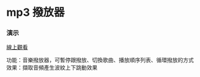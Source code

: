 # mp3 撥放器
### 演示
[線上觀看](https://virtools.github.io/MP3PLAYER/)

功能：音樂撥放器，可暫停跟撥放、切換歌曲、播放順序列表、循環撥放的方式
效果：擷取音頻產生波紋上下跳動效果
